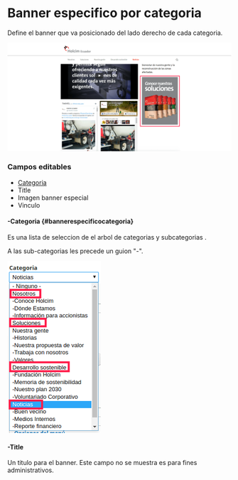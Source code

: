 # Banner especifico por categoria

Define el banner que va posicionado del lado derecho de cada categoria.

![](/assets/DeepinScreenshot_select-area_20170927141058.png)

### Campos editables

* [Categoria](#bannerespecificocategoria)
* Title
* Imagen banner especial
* Vinculo

#### -Categoria {#bannerespecificocategoria}

Es una lista de seleccion de el arbol de categorias y subcategorias .

A las sub-categorias les precede un guion "-".

![](/assets/DeepinScreenshot_select-area_20170927143708.png)



#### -Title

Un titulo para el banner. Este campo no se muestra es para fines administrativos.





#### 




